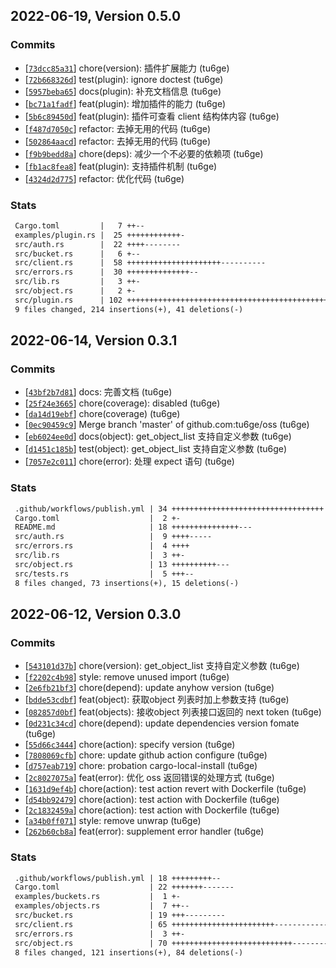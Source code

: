 ## 2022-06-19, Version 0.5.0
### Commits
- [[`73dcc85a31`](https://github.com/tu6ge/oss/commit/73dcc85a31c3bc2e6b6ae3c79ae8cd9597027e8a)] chore(version): 插件扩展能力 (tu6ge)
- [[`72b668326d`](https://github.com/tu6ge/oss/commit/72b668326d6918b824d5d93e01d7b4e07c847320)] test(plugin): ignore doctest (tu6ge)
- [[`5957beba65`](https://github.com/tu6ge/oss/commit/5957beba652d3a1bb0debb44e20b15222518b0e1)] docs(plugin): 补充文档信息 (tu6ge)
- [[`bc71a1fadf`](https://github.com/tu6ge/oss/commit/bc71a1fadf67217df601bc273555f3cd887efad7)] feat(plugin): 增加插件的能力 (tu6ge)
- [[`5b6c89450d`](https://github.com/tu6ge/oss/commit/5b6c89450ddcc542a2595e910427ff1a6b51067d)] feat(plugin): 插件可查看 client 结构体内容 (tu6ge)
- [[`f487d7050c`](https://github.com/tu6ge/oss/commit/f487d7050c01e58326f60e7cbb2ddfdc8aabf1d3)] refactor: 去掉无用的代码 (tu6ge)
- [[`502864aacd`](https://github.com/tu6ge/oss/commit/502864aacd0d1de3530b8d95d032fc7329985b0a)] refactor: 去掉无用的代码 (tu6ge)
- [[`f9b9bedd8a`](https://github.com/tu6ge/oss/commit/f9b9bedd8a8e43d7500de7eba365886ea3a48078)] chore(deps): 减少一个不必要的依赖项 (tu6ge)
- [[`fb1ac8fea8`](https://github.com/tu6ge/oss/commit/fb1ac8fea8f969a67f270dc198cad9ab80c98df1)] feat(plugin): 支持插件机制 (tu6ge)
- [[`4324d2d775`](https://github.com/tu6ge/oss/commit/4324d2d775dbef68ba04bd5c6f70681a977a0268)] refactor: 优化代码 (tu6ge)

### Stats
```diff
 Cargo.toml         |   7 ++--
 examples/plugin.rs |  25 ++++++++++++-
 src/auth.rs        |  22 ++++--------
 src/bucket.rs      |   6 +--
 src/client.rs      |  58 +++++++++++++++++++++----------
 src/errors.rs      |  30 ++++++++++++++--
 src/lib.rs         |   3 ++-
 src/object.rs      |   2 +-
 src/plugin.rs      | 102 ++++++++++++++++++++++++++++++++++++++++++++++++++++++-
 9 files changed, 214 insertions(+), 41 deletions(-)
```


## 2022-06-14, Version 0.3.1
### Commits
- [[`43bf2b7d81`](https://github.com/tu6ge/oss/commit/43bf2b7d8137204e629c9b6847cbd29768a122d2)] docs: 完善文档 (tu6ge)
- [[`25f24e3665`](https://github.com/tu6ge/oss/commit/25f24e36654a477b5733ac4110cc1b5f30c332d0)] chore(coverage): disabled (tu6ge)
- [[`da14d19ebf`](https://github.com/tu6ge/oss/commit/da14d19ebf62b491e0f6ac22ec1822ba44fefc69)] chore(coverage) (tu6ge)
- [[`0ec90459c9`](https://github.com/tu6ge/oss/commit/0ec90459c98446a2cd6f50c06ee5e24039738384)] Merge branch 'master' of github.com:tu6ge/oss (tu6ge)
- [[`eb6024ee0d`](https://github.com/tu6ge/oss/commit/eb6024ee0db7031f1a6c33a5dddf15fe4e86e5ba)] docs(object): get_object_list 支持自定义参数 (tu6ge)
- [[`d1451c185b`](https://github.com/tu6ge/oss/commit/d1451c185b2b1690fdb4f3ec5c0896a2b0d66607)] test(object): get_object_list 支持自定义参数 (tu6ge)
- [[`7057e2c011`](https://github.com/tu6ge/oss/commit/7057e2c011249883fb903af9e2875f290c2310e4)] chore(error): 处理 expect 语句 (tu6ge)

### Stats
```diff
 .github/workflows/publish.yml | 34 ++++++++++++++++++++++++++++++++++
 Cargo.toml                    |  2 +-
 README.md                     | 18 +++++++++++++++---
 src/auth.rs                   |  9 ++++-----
 src/errors.rs                 |  4 ++++
 src/lib.rs                    |  3 ++-
 src/object.rs                 | 13 ++++++++++---
 src/tests.rs                  |  5 +++--
 8 files changed, 73 insertions(+), 15 deletions(-)
```


## 2022-06-12, Version 0.3.0
### Commits
- [[`543101d37b`](https://github.com/tu6ge/oss/commit/543101d37b7b72ae7064a1604d1558cf6afaadad)] chore(version): get_object_list 支持自定义参数 (tu6ge)
- [[`f2202c4b98`](https://github.com/tu6ge/oss/commit/f2202c4b9814e380ee06139520b45522eb1a9bbf)] style: remove unused import (tu6ge)
- [[`2e6fb21bf3`](https://github.com/tu6ge/oss/commit/2e6fb21bf35653c33784b9ff111b91ed51a8c50d)] chore(depend): update anyhow version (tu6ge)
- [[`bdde53cdbf`](https://github.com/tu6ge/oss/commit/bdde53cdbf866886d9455be30c6eb4c821e94bb1)] feat(object): 获取object 列表时加上参数支持 (tu6ge)
- [[`082857d0bf`](https://github.com/tu6ge/oss/commit/082857d0bfee62208901007a045f07fd6474ce28)] feat(objects): 接收object 列表接口返回的 next token (tu6ge)
- [[`0d231c34cd`](https://github.com/tu6ge/oss/commit/0d231c34cde60b380971f1c3308209ce105c1261)] chore(depend): update dependencies version fomate (tu6ge)
- [[`55d66c3444`](https://github.com/tu6ge/oss/commit/55d66c3444d07bcf44c28ba1ee48f4f45be1b13c)] chore(action): specify version (tu6ge)
- [[`7808069cfb`](https://github.com/tu6ge/oss/commit/7808069cfb5f541d058d6b73d66dc53b861472c1)] chore: update github action configure (tu6ge)
- [[`d757eab719`](https://github.com/tu6ge/oss/commit/d757eab71911776f46cac099f8782feeeae4de74)] chore: probation cargo-local-install (tu6ge)
- [[`2c8027075a`](https://github.com/tu6ge/oss/commit/2c8027075a9ec469265d986ecafd788d86f08f50)] feat(error): 优化 oss 返回错误的处理方式 (tu6ge)
- [[`1631d9ef4b`](https://github.com/tu6ge/oss/commit/1631d9ef4bd2a9cfe35ed0f180959b4d104b4e7f)] chore(action): test action revert with Dockerfile (tu6ge)
- [[`d54bb92479`](https://github.com/tu6ge/oss/commit/d54bb924797f7face68479d65b4b86cac9e45098)] chore(action): test action with Dockerfile (tu6ge)
- [[`2c1832459a`](https://github.com/tu6ge/oss/commit/2c1832459a1644625f39cc053dbbcdcf1bbcf0e5)] chore(action): test action with Dockerfile (tu6ge)
- [[`a34b0ff071`](https://github.com/tu6ge/oss/commit/a34b0ff07105d737a2d2df150006b80dc7e2d3d6)] style: remove unwrap (tu6ge)
- [[`262b60cb8a`](https://github.com/tu6ge/oss/commit/262b60cb8a5073a030376c44266840b4d2612d98)] feat(error): supplement error handler (tu6ge)

### Stats
```diff
 .github/workflows/publish.yml | 18 +++++++++--
 Cargo.toml                    | 22 +++++++-------
 examples/buckets.rs           |  1 +-
 examples/objects.rs           |  7 ++--
 src/bucket.rs                 | 19 +++---------
 src/client.rs                 | 65 +++++++++++++++++++++++------------------
 src/errors.rs                 |  3 ++-
 src/object.rs                 | 70 +++++++++++++++++++++++++++-----------------
 8 files changed, 121 insertions(+), 84 deletions(-)
```


